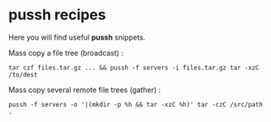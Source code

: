 pussh recipes
=============

Here you will find useful **pussh** snippets.

Mass copy a file tree (broadcast) :

    tar czf files.tar.gz ... && pussh -f servers -i files.tar.gz tar -xzC /to/dest

Mass copy several remote file trees (gather) :

    pussh -f servers -o '|(mkdir -p %h && tar -xzC %h)' tar -czC /src/path .
